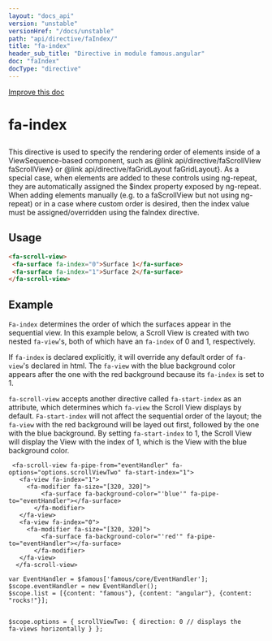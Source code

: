 ```yaml
---
layout: "docs_api"
version: "unstable"
versionHref: "/docs/unstable"
path: "api/directive/faIndex/"
title: "fa-index"
header_sub_title: "Directive in module famous.angular"
doc: "faIndex"
docType: "directive"
---
```


<div class="improve-docs">
  <a href='https://github.com/Famous/famous-angular/edit/master/src/scripts/directives/fa-index.js#L1'>
    Improve this doc
  </a>
</div>




<h1 class="api-title">

  fa-index



</h1>





This directive is used to specify the rendering order of elements
inside of a ViewSequence-based component, such as @link api/directive/faScrollView faScrollView}
or @link api/directive/faGridLayout faGridLayout}.  As a special case, when elements are added to
these controls using ng-repeat, they are automatically assigned the
$index property exposed by ng-repeat.  When adding elements manually
(e.g. to a faScrollView but not using ng-repeat) or in a case where custom
order is desired, then the index value must be assigned/overridden using the faIndex directive.








  
<h2 id="usage">Usage</h2>
  
```html
<fa-scroll-view>
 <fa-surface fa-index="0">Surface 1</fa-surface>
 <fa-surface fa-index="1">Surface 2</fa-surface>
</fa-scroll-view>
```
  
  

  



<h2 id="example">Example</h2><p><code>Fa-index</code> determines the order of which the surfaces appear in the sequential view.
In this example below, a Scroll View is created with two nested <code>fa-view</code>&#39;s, both of which have an <code>fa-index</code> of 0 and 1, respectively.</p>
<p>If <code>fa-index</code> is declared explicitly, it will override any default order of <code>fa-view</code>&#39;s declared in html.
The <code>fa-view</code> with the blue background color appears after the one with the red background because its <code>fa-index</code> is set to 1.</p>
<p><code>fa-scroll-view</code> accepts another directive called <code>fa-start-index</code> as an attribute, which determines which <code>fa-view</code> the Scroll View displays by default.
<code>Fa-start-index</code> will not affect the sequential order of the layout; the <code>fa-view</code> with the red background will be layed out first, followed by the one with the blue background.
 By setting <code>fa-start-index</code> to 1, the Scroll View will display the View with the index of 1, which is the View with the blue background color. </p>
<pre><code class="lang-html"> &lt;fa-scroll-view fa-pipe-from=&quot;eventHandler&quot; fa-options=&quot;options.scrollViewTwo&quot; fa-start-index=&quot;1&quot;&gt;
   &lt;fa-view fa-index=&quot;1&quot;&gt;
     &lt;fa-modifier fa-size=&quot;[320, 320]&quot;&gt;
         &lt;fa-surface fa-background-color=&quot;&#39;blue&#39;&quot; fa-pipe-to=&quot;eventHandler&quot;&gt;&lt;/fa-surface&gt;
       &lt;/fa-modifier&gt;
   &lt;/fa-view&gt;
   &lt;fa-view fa-index=&quot;0&quot;&gt;
     &lt;fa-modifier fa-size=&quot;[320, 320]&quot;&gt;
         &lt;fa-surface fa-background-color=&quot;&#39;red&#39;&quot; fa-pipe-to=&quot;eventHandler&quot;&gt;&lt;/fa-surface&gt;
       &lt;/fa-modifier&gt;
   &lt;/fa-view&gt;
  &lt;/fa-scroll-view&gt;</code></pre>
<pre><code class="lang-javascript">var EventHandler = $famous[&#39;famous/core/EventHandler&#39;];
$scope.eventHandler = new EventHandler();
$scope.list = [{content: &quot;famous&quot;}, {content: &quot;angular&quot;}, {content: &quot;rocks!&quot;}];

$scope.options = {
  scrollViewTwo: {
    direction: 0 // displays the fa-views horizontally
  }
};</code></pre>



